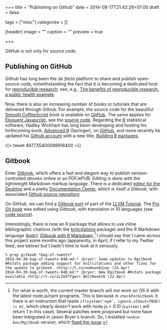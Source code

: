 +++
title = "Publishing on Github"
date = 2014-08-17T21:42:26+01:00
draft = false

tags = ["misc"]
categories = []

[header]
image = ""
caption = ""
preview = true

+++

GitHub is not only for source code.

## Publishing on GitHub

Github has long been the *de facto* platform to share and publish open-source code, notwithstanding the fact that it is becoming a dedicated host for [reproducible research](http://zmjones.com/git/); see, e.g., [The benefits of reproducible research: a public health example](http://git.io/TEMQ1w).

Now, there is also an increasing number of books or tutorials that are delivered through Github. For example, the source code for the beautiful [Smooth CoffeeScript](http://autotelicum.github.io/Smooth-CoffeeScript/) book is available on [GitHub](https://github.com/autotelicum/Smooth-CoffeeScript). The same applies for [Eloquent Javascript](http://eloquentjavascript.net), see the [source code](https://github.com/marijnh/Eloquent-JavaScript). Regarding the [R](http://r-project.org) statistical software, Hadley Wickham has long been developing and hosting his forthcoming book, [Advanced R](http://adv-r.had.co.nz) (Springer), on [GitHub](https://github.com/hadley/adv-r), and more recently he updated his [Github account](https://github.com/hadley/r-pkgs) with a new title, [Building R packages](http://r-pkgs.had.co.nz).

{{< tweet 497735400098918400 >}}

## Gitbook

Enter [Gitbook](https://www.gitbook.io), which offers a fast and elegant way to publish version-controlled ebooks online or as PDF/ePUB. Editing is done with the lightweight Markdown markup language. There is a dedicated [editor for the Desktop](https://www.gitbook.io/#write) and a pretty [Documentation Center](http://help.gitbook.io), which is itself a Gitbook, with associated [Github source repository](https://github.com/GitbookIO/gitbook).

On GitHub, we can find a [Gitbook port](https://github.com/TheThirdOne/llvm-tutorial-gitbook) of part of the [LLVM Tutorial](http://llvm.org/docs/tutorial/LangImpl1.html). The [Pro Git book](http://git-scm.com/book) was edited using Gitbook, with translation in 10 languages (see [code source](https://github.com/progit/progit)).

Interestingly, there is now an R package that allows to use inline bibliographic citations (with the [knitcitations](http://cran.r-project.org/web/packages/knitcitations/index.html) package) and the R Markdown language ([knitr](http://yihui.name/knitr/)): [Gitbook with R Markdown](http://jason.bryer.org/Rgitbook/).[^1] I should say that I came across this project some months ago (apparently, in April, if I refer to my Twitter feed, see below) but I hadn't time to look at it seriously.

```
% grep gitbook *bag-of-tweets*
2014-04-30-bag-of-tweets-040.md:* jbryer: Some updates to Rgitbook #Rstats package adding support for knitcitations and other fixes for the update to gitbook. <http://t.co/wuHnoo61nq> (24 Apr)
2014-04-30-bag-of-tweets-040.md:* jbryer: New Rgitbook #Rstats package
available <http://t.co/xLZw5fYgwr> @GitBookIO (22 Apr)
```



[^1]: For what is worth, the current master branch will not work on OS X with the latest node.js/npm programs. This is because in `checkForGitbook.R` there is an instruction that reads `if(system('npm', ignore.stdout=TRUE) != 0)`, which clearly doesn't work with node.js > 0.10 (`system()` will return 1 in this case). Several patches were proposed but none have been integrated in Jason Bryer's branch. So, I installed `renkun-ken/Rgitbook` version, which [fixed the issue](http://git.io/1zLC0A).
